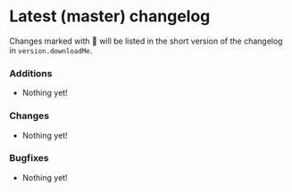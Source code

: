 # Latest (master) changelog

Changes marked with 💖 will be listed in the short version of the changelog in `version.downloadMe`.

### Additions
- Nothing yet!

### Changes
- Nothing yet!

### Bugfixes
- Nothing yet!